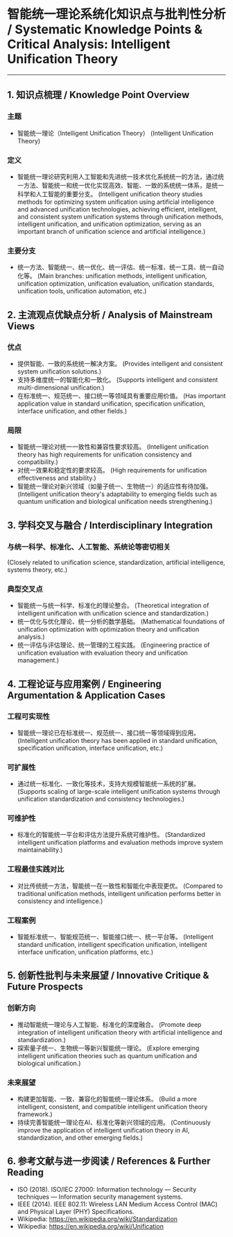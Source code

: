 # 智能统一理论系统化知识点与批判性分析 / Systematic Knowledge Points & Critical Analysis: Intelligent Unification Theory

---

## 1. 知识点梳理 / Knowledge Point Overview

### 主题

- 智能统一理论（Intelligent Unification Theory）
  (Intelligent Unification Theory)

### 定义

- 智能统一理论研究利用人工智能和先进统一技术优化系统统一的方法，通过统一方法、智能统一和统一优化实现高效、智能、一致的系统统一体系，是统一科学和人工智能的重要分支。
  (Intelligent unification theory studies methods for optimizing system unification using artificial intelligence and advanced unification technologies, achieving efficient, intelligent, and consistent system unification systems through unification methods, intelligent unification, and unification optimization, serving as an important branch of unification science and artificial intelligence.)

### 主要分支

- 统一方法、智能统一、统一优化、统一评估、统一标准、统一工具、统一自动化等。
  (Main branches: unification methods, intelligent unification, unification optimization, unification evaluation, unification standards, unification tools, unification automation, etc.)

## 2. 主流观点优缺点分析 / Analysis of Mainstream Views

### 优点

- 提供智能、一致的系统统一解决方案。
  (Provides intelligent and consistent system unification solutions.)
- 支持多维度统一的智能化和一致化。
  (Supports intelligent and consistent multi-dimensional unification.)
- 在标准统一、规范统一、接口统一等领域具有重要应用价值。
  (Has important application value in standard unification, specification unification, interface unification, and other fields.)

### 局限

- 智能统一理论对统一一致性和兼容性要求较高。
  (Intelligent unification theory has high requirements for unification consistency and compatibility.)
- 对统一效果和稳定性的要求较高。
  (High requirements for unification effectiveness and stability.)
- 智能统一理论对新兴领域（如量子统一、生物统一）的适应性有待加强。
  (Intelligent unification theory's adaptability to emerging fields such as quantum unification and biological unification needs strengthening.)

## 3. 学科交叉与融合 / Interdisciplinary Integration

### 与统一科学、标准化、人工智能、系统论等密切相关

  (Closely related to unification science, standardization, artificial intelligence, systems theory, etc.)

### 典型交叉点

- 智能统一与统一科学、标准化的理论整合。
  (Theoretical integration of intelligent unification with unification science and standardization.)
- 统一优化与优化理论、统一分析的数学基础。
  (Mathematical foundations of unification optimization with optimization theory and unification analysis.)
- 统一评估与评估理论、统一管理的工程实践。
  (Engineering practice of unification evaluation with evaluation theory and unification management.)

## 4. 工程论证与应用案例 / Engineering Argumentation & Application Cases

### 工程可实现性

- 智能统一理论已在标准统一、规范统一、接口统一等领域得到应用。
  (Intelligent unification theory has been applied in standard unification, specification unification, interface unification, etc.)

### 可扩展性

- 通过统一标准化、一致化等技术，支持大规模智能统一系统的扩展。
  (Supports scaling of large-scale intelligent unification systems through unification standardization and consistency technologies.)

### 可维护性

- 标准化的智能统一平台和评估方法提升系统可维护性。
  (Standardized intelligent unification platforms and evaluation methods improve system maintainability.)

### 工程最佳实践对比

- 对比传统统一方法，智能统一在一致性和智能化中表现更优。
  (Compared to traditional unification methods, intelligent unification performs better in consistency and intelligence.)

### 工程案例

- 智能标准统一、智能规范统一、智能接口统一、统一平台等。
  (Intelligent standard unification, intelligent specification unification, intelligent interface unification, unification platforms, etc.)

## 5. 创新性批判与未来展望 / Innovative Critique & Future Prospects

### 创新方向

- 推动智能统一理论与人工智能、标准化的深度融合。
  (Promote deep integration of intelligent unification theory with artificial intelligence and standardization.)
- 探索量子统一、生物统一等新兴智能统一理论。
  (Explore emerging intelligent unification theories such as quantum unification and biological unification.)

### 未来展望

- 构建更加智能、一致、兼容化的智能统一理论体系。
  (Build a more intelligent, consistent, and compatible intelligent unification theory framework.)
- 持续完善智能统一理论在AI、标准化等新兴领域的应用。
  (Continuously improve the application of intelligent unification theory in AI, standardization, and other emerging fields.)

## 6. 参考文献与进一步阅读 / References & Further Reading

- ISO (2018). ISO/IEC 27000: Information technology — Security techniques — Information security management systems.
- IEEE (2014). IEEE 802.11: Wireless LAN Medium Access Control (MAC) and Physical Layer (PHY) Specifications.
- Wikipedia: <https://en.wikipedia.org/wiki/Standardization>
- Wikipedia: <https://en.wikipedia.org/wiki/Unification>
